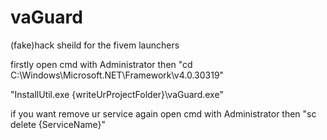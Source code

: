 # vaGuard
(fake)hack sheild for the fivem launchers

firstly open cmd with Administrator then
"cd C:\Windows\Microsoft.NET\Framework\v4.0.30319"

"InstallUtil.exe {writeUrProjectFolder}\vaGuard.exe"

if you want remove ur service again open cmd with Administrator then
"sc delete {ServiceName}"
